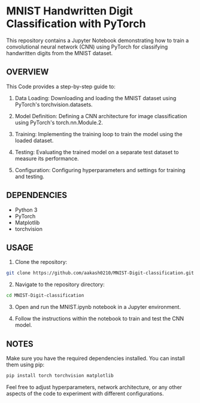 # MNIST Handwritten Digit Classification with PyTorch
This repository contains a Jupyter Notebook demonstrating how to train a convolutional neural network (CNN) using PyTorch for classifying handwritten digits from the MNIST dataset.

## OVERVIEW
This Code provides a step-by-step guide to:

1. Data Loading: Downloading and loading the MNIST dataset using PyTorch's torchvision.datasets.

2. Model Definition: Defining a CNN architecture for image classification using PyTorch's torch.nn.Module.2.

3. Training: Implementing the training loop to train the model using the loaded dataset.

4. Testing: Evaluating the trained model on a separate test dataset to measure its performance.

5. Configuration: Configuring hyperparameters and settings for training and testing.

## DEPENDENCIES
* Python 3
* PyTorch
* Matplotlib
* torchvision


## USAGE
1. Clone the repository:

```bash
git clone https://github.com/aakash0210/MNIST-Digit-classification.git
 ```
2. Navigate to the repository directory:

```bash
cd MNIST-Digit-classification
 ```
3. Open and run the MNIST.ipynb notebook in a Jupyter environment.

4. Follow the instructions within the notebook to train and test the CNN model.

## NOTES
Make sure you have the required dependencies installed. You can install them using pip:
```bash
pip install torch torchvision matplotlib
```
Feel free to adjust hyperparameters, network architecture, or any other aspects of the code to experiment with different configurations.
